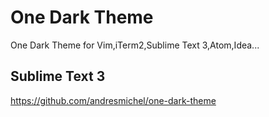 # One Dark Theme
One Dark Theme for Vim,iTerm2,Sublime Text 3,Atom,Idea...

## Sublime Text 3

https://github.com/andresmichel/one-dark-theme
